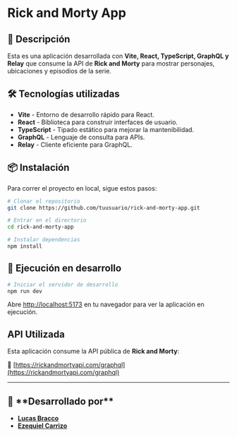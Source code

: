 # Rick and Morty App

## 🚀 Descripción

Esta es una aplicación desarrollada con **Vite, React, TypeScript, GraphQL y Relay** que consume la API de **Rick and Morty** para mostrar personajes, ubicaciones y episodios de la serie.

## 🛠 Tecnologías utilizadas

- **Vite** - Entorno de desarrollo rápido para React.
- **React** - Biblioteca para construir interfaces de usuario.
- **TypeScript** - Tipado estático para mejorar la mantenibilidad.
- **GraphQL** - Lenguaje de consulta para APIs.
- **Relay** - Cliente eficiente para GraphQL.

## 📦 Instalación

Para correr el proyecto en local, sigue estos pasos:

```bash
# Clonar el repositorio
git clone https://github.com/tuusuario/rick-and-morty-app.git

# Entrar en el directorio
cd rick-and-morty-app

# Instalar dependencias
npm install
```

## 🚀 Ejecución en desarrollo

```bash
# Iniciar el servidor de desarrollo
npm run dev
```

Abre [http://localhost:5173](http://localhost:5173) en tu navegador para ver la aplicación en ejecución.

## API Utilizada

Esta aplicación consume la API pública de **Rick and Morty**:

🔗 [https://rickandmortyapi.com/graphql](https://rickandmortyapi.com/graphql)

---

## 🚀 \*\*Desarrollado por\*\*
* [**Lucas Bracco**](https://github.com/luccas13)
* [**Ezequiel Carrizo**](https://github.com/Ezequiel-CE)

